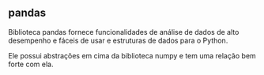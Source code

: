 ## pandas

Biblioteca pandas fornece funcionalidades de análise de dados de alto desempenho e fáceis de usar e estruturas de dados para o Python. 

Ele possui abstrações em cima da biblioteca numpy e tem uma relação bem forte com ela.
